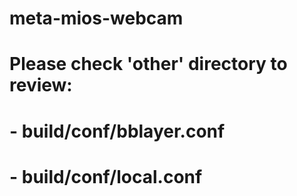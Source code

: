# meta-mios-webcam
# Please check 'other' directory to review:
# - build/conf/bblayer.conf 
# - build/conf/local.conf
